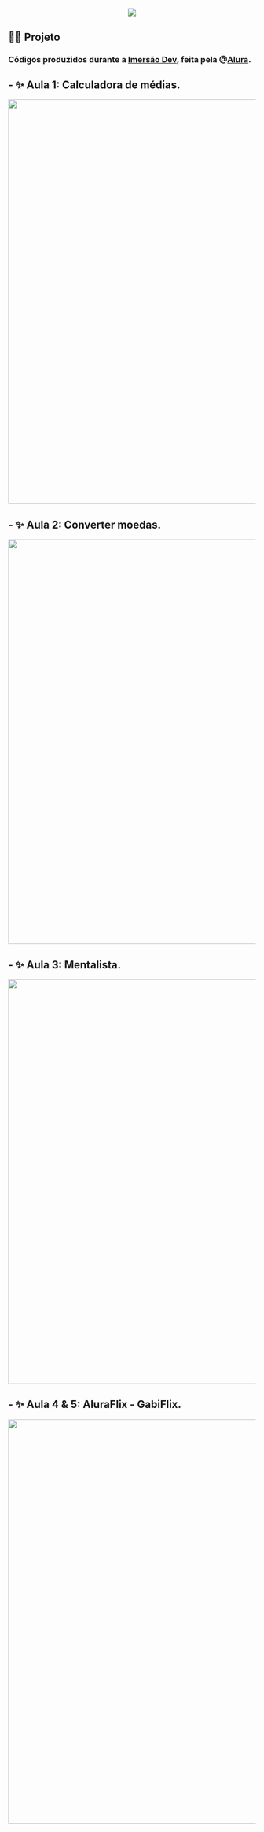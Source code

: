 <h1 align='center'>
<img src="https://imersao.dev/assets/img/logo-imersao-dev-desktop.1616501197.svg"></h1>

## 👩‍💻 Projeto

### Códigos produzidos durante a [Imersão Dev](imersão.dev), feita pela @[Alura](https://alura.com.br/).


## - ✨ Aula 1: Calculadora de médias.

  <img src="https://media.discordapp.net/attachments/859803989750972446/888561180166225920/unknown.png" width="823px">

## - ✨ Aula 2: Converter moedas.

  <img src="https://media.discordapp.net/attachments/859803989750972446/888561313373102150/unknown.png" width="823px">

## - ✨ Aula 3: Mentalista.

<img src="https://media.discordapp.net/attachments/859803989750972446/888561382872711178/unknown.png?width=823&height=762" width="823px">

## - ✨ Aula 4 & 5: AluraFlix - GabiFlix.

  <img src="https://media.discordapp.net/attachments/859803989750972446/889578037639778334/unknown.png?width=823&height=676" width="823px">
